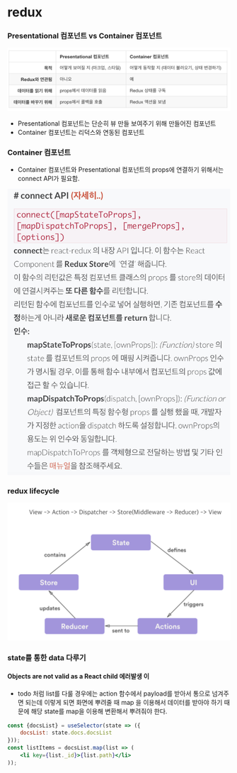 # redux

### Presentational 컴포넌트 vs Container 컴포넌트

![](../../.gitbook/assets/A7D079E1-82EE-4B47-8A61-6A2C2C9A51B9.png)

* Presentational 컴포넌트는 단순히 뷰 만들 보여주기 위해 만들어진 컴포넌트
* Container 컴포넌트는 리덕스와 연동된 컴포넌트&#x20;

### Container 컴포넌트

* Container 컴포넌트와 Presentational 컴포넌트의 props에 연결하기 위해서는 connect API가 필요함.

![](../../.gitbook/assets/F2B95A12-3CF0-499D-9FDB-A49230F25084.png)

### redux lifecycle

![](../../.gitbook/assets/030CB405-366C-4A5F-9894-723E3B2EE004.png)

### state를 통한 data 다루기

#### Objects are not valid as a React child 에러발생 이

* todo 처럼 list를 다룰 경우에는 action 함수에서 payload를 받아서 통으로 넘겨주면 되는데 이렇게 되면 화면에 뿌려줄 때 map 을 이용해서 데이터를 받아야 하기 때문에 해당 state를 map을 이용해 변환해서 뿌려줘야 한다.

```jsx
const {docsList} = useSelector(state => ({
    docsList: state.docs.docsList
}));
const listItems = docsList.map(list => (
    <li key={list._id}>{list.path}</li>
));
```
